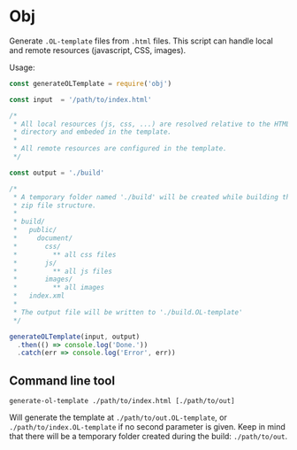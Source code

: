 
# Obj

Generate `.OL-template` files from `.html` files.
This script can handle local and remote resources (javascript, CSS, images).

Usage:
```javascript
const generateOLTemplate = require('obj')

const input  = '/path/to/index.html'

/*
 * All local resources (js, css, ...) are resolved relative to the HTML
 * directory and embeded in the template.
 *
 * All remote resources are configured in the template.
 */

const output = './build'

/*
 * A temporary folder named './build' will be created while building the
 * zip file structure.
 *
 * build/
 *   public/
 *     document/
 *       css/
 *         ** all css files
 *       js/
 *         ** all js files
 *       images/
 *         ** all images
 *   index.xml
 *
 * The output file will be written to './build.OL-template'
 */

generateOLTemplate(input, output)
  .then(() => console.log('Done.'))
  .catch(err => console.log('Error', err))

```

## Command line tool

```shell
generate-ol-template ./path/to/index.html [./path/to/out]
```

Will generate the template at `./path/to/out.OL-template`, or
`./path/to/index.OL-template` if no second parameter is given.
Keep in mind that there will be a temporary folder created during the
build: `./path/to/out`.
